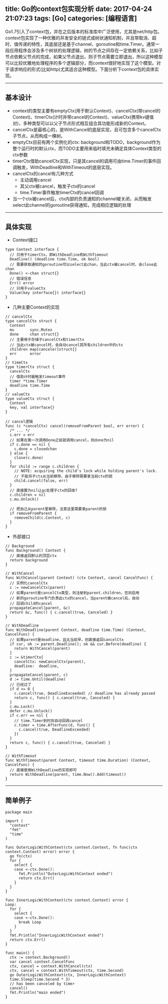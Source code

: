 title: Go的context包实现分析
date: 2017-04-24 21:07:23
tags: [Go]
categories: [编程语言]
---

Go1.7引入了context包，并在之后版本的标准库中广泛使用，尤其是net/http包。context包实现了一种优雅的并发安全的链式或树状通知机制，并且带取消、超时、值传递的特性，其底层还是基于channel、goroutine和time.Timer。通常一段应用程序会涉及多个树状的处理逻辑，树的节点之间存在一定依赖关系，比如子节点依赖父节点的完成，如果父节点退出，则子节点需要立即退出，所以这种模型可以比较优雅地处理程序的多个逻辑部分，而context很好地实现了这个模型。对于请求响应的形式(比如http)尤其适合这种模型。下面分析下context包的具体实现。



----


## 基本设计
+ context的类型主要有emptyCtx(用于默认Context)、cancelCtx(带cancel的Context)、timerCtx(计时并带cancel的Context)、valueCtx(携带kv键值对)，多种类型可以以父子节点形式相互组合其功能形成新的Context。
+ cancelCtx是最核心的，是WithCancel的底层实现，且可包含多个cancelCtx子节点，从而构成一棵树。
+ emptyCtx目前有两个实例化的ctx: background和TODO，background作为整个运行时的默认ctx，而TODO主要用来临时填充未确定具体Context类型的ctx参数
+ timerCtx借助cancelCtx实现，只是其cancel的调用可由time.Timer的事件回调触发，WithDeadline和WithTimeout的底层实现。
+ cancelCtx的cancel有几种方式
    + 主动调用cancel
    + 其父ctx被cancel，触发子ctx的cancel
    + time.Timer事件触发timerCtx的cancel回调
+ 当一个ctx被cancel后，ctx内部的负责通知的channel被关闭，从而触发select此channel的goroutine获得通知，完成相应逻辑的处理

----


## 具体实现

+ Context接口
```
type Context interface {
  // 只用于timerCtx，即WithDeadline和WithTimeout
  Deadline() (deadline time.Time, ok bool)
  // 需要获取通知的goroutine可以select此chan，当此ctx被cancel时，会close此chan
  Done() <-chan struct{}
  // 错误信息
  Err() error
  // 只用于valueCtx
  Value(key interface{}) interface{}
}

```

+ 几种主要Context的实现
```
// cancelCtx
type cancelCtx struct {
  Context
  mu       sync.Mutex            
  done     chan struct{}         
  // 主要用于存储子cancelCtx和timerCtx
  // 当此ctx被cancel时，会自动cancel其所有children中的ctx
  children map[canceler]struct{} 
  err      error                 
}
// timeCtx
type timerCtx struct {
  cancelCtx
  // 借助计时器触发timeout事件
  timer *time.Timer
  deadline time.Time
}
// valueCtx 
type valueCtx struct {
  Context
  key, val interface{}
}

// cancel逻辑
func (c *cancelCtx) cancel(removeFromParent bool, err error) {
  /* ... */
  c.err = err
  // 如果在第一次调用Done之前就调用cancel，则done为nil
  if c.done == nil {
    c.done = closedchan
  } else {
    close(c.done)
  }
  for child := range c.children {
    // NOTE: acquiring the child's lock while holding parent's lock.
    // 不能将子ctx从当前移除，由于移除需要拿当前ctx的锁
    child.cancel(false, err)
  }
  // 直接置为nil让gc处理子ctx的回收?
  c.children = nil
  c.mu.Unlock()

  // 把自己从parent里移除，注意这里需要拿parent的锁
  if removeFromParent {
    removeChild(c.Context, c)
  }
}
```

+ 外部接口
```
// Background
func Background() Context {
  // 直接返回默认的顶层ctx
  return background
}

// WithCancel
func WithCancel(parent Context) (ctx Context, cancel CancelFunc) {
  // 实例化cancelCtx
  c := newCancelCtx(parent)
  // 如果parent是cancelCtx类型，则注册到parent.children，否则启用
  // 新的goroutine专门负责此ctx的cancel，当parent被cancel后，自动
  // 回调child的cancel
  propagateCancel(parent, &c)
  return &c, func() { c.cancel(true, Canceled) }
}

// WithDeadline
func WithDeadline(parent Context, deadline time.Time) (Context, CancelFunc) {
  // 如果parent是deadline，且比当前早，则直接返回cancelCtx
  if cur, ok := parent.Deadline(); ok && cur.Before(deadline) {
    return WithCancel(parent)
  }
  c := &timerCtx{
    cancelCtx: newCancelCtx(parent),
    deadline:  deadline,
  }
  propagateCancel(parent, c)
  d := time.Until(deadline)
  // 已经过了
  if d <= 0 {
    c.cancel(true, DeadlineExceeded) // deadline has already passed
    return c, func() { c.cancel(true, Canceled) }
  }
  c.mu.Lock()
  defer c.mu.Unlock()
  if c.err == nil {
    // time.Timer到时则自动回调cancel
    c.timer = time.AfterFunc(d, func() {
      c.cancel(true, DeadlineExceeded)
    })
  }
  return c, func() { c.cancel(true, Canceled) }
}

// WithTimeout
func WithTimeout(parent Context, timeout time.Duration) (Context, CancelFunc) {
  // 直接使用WithDeadline的实现即可
  return WithDeadline(parent, time.Now().Add(timeout))
}

```

----


## 简单例子

```
package main

import (
  "context"
  "fmt"
  "time"
)

func OuterLogicWithContext(ctx context.Context, fn func(ctx context.Context) error) error {
  go fn(ctx)
  for {
    select {
    case <-ctx.Done():
      fmt.Println("OuterLogicWithContext ended")
      return ctx.Err()
    }
  }
}

func InnerLogicWithContext(ctx context.Context) error {
Loop:
  for {
    select {
    case <-ctx.Done():
      break Loop
    }
  }
  fmt.Println("InnerLogicWithContext ended")
  return ctx.Err()
}

func main() {
  ctx := context.Background()
  var cancel context.CancelFunc
  ctx, cancel = context.WithCancel(ctx)
  ctx, cancel = context.WithTimeout(ctx, time.Second)
  go OuterLogicWithContext(ctx, InnerLogicWithContext)
  time.Sleep(time.Second * 3)
  // has been canceled by timer
  cancel()
  fmt.Println("main ended")
}
```
